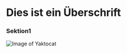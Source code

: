 # Dies ist ein Überschrift
### Sektion1
![Image of Yaktocat](https://octodex.github.com/images/yaktocat.png)
